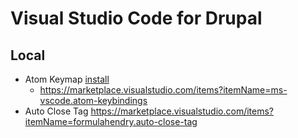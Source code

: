 # Visual Studio Code for Drupal

## Local
* Atom Keymap <a href='vscode:extension/ms-vscode.atom-keybindings'>install</a>
  - https://marketplace.visualstudio.com/items?itemName=ms-vscode.atom-keybindings
* Auto Close Tag https://marketplace.visualstudio.com/items?itemName=formulahendry.auto-close-tag
